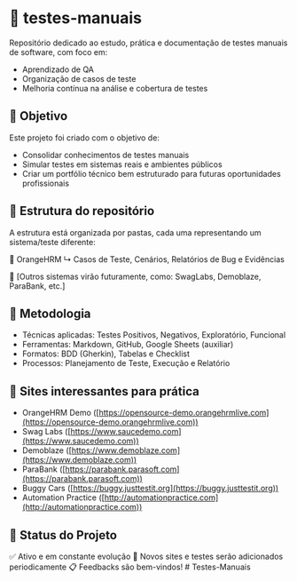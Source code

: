 # 🧪 testes-manuais

Repositório dedicado ao estudo, prática e documentação de testes manuais de software, com foco em:

* Aprendizado de QA
* Organização de casos de teste
* Melhoria contínua na análise e cobertura de testes

## 🎯 Objetivo

Este projeto foi criado com o objetivo de:

* Consolidar conhecimentos de testes manuais
* Simular testes em sistemas reais e ambientes públicos
* Criar um portfólio técnico bem estruturado para futuras oportunidades profissionais

## 🧱 Estrutura do repositório

A estrutura está organizada por pastas, cada uma representando um sistema/teste diferente:

📁 OrangeHRM
↳ Casos de Teste, Cenários, Relatórios de Bug e Evidências

📁 \[Outros sistemas virão futuramente, como: SwagLabs, Demoblaze, ParaBank, etc.]

## 🧪 Metodologia

* Técnicas aplicadas: Testes Positivos, Negativos, Exploratório, Funcional
* Ferramentas: Markdown, GitHub, Google Sheets (auxiliar)
* Formatos: BDD (Gherkin), Tabelas e Checklist
* Processos: Planejamento de Teste, Execução e Relatório

## 🚀 Sites interessantes para prática

* OrangeHRM Demo ([https://opensource-demo.orangehrmlive.com](https://opensource-demo.orangehrmlive.com))
* Swag Labs ([https://www.saucedemo.com](https://www.saucedemo.com))
* Demoblaze ([https://www.demoblaze.com](https://www.demoblaze.com))
* ParaBank ([https://parabank.parasoft.com](https://parabank.parasoft.com))
* Buggy Cars ([https://buggy.justtestit.org](https://buggy.justtestit.org))
* Automation Practice ([http://automationpractice.com](http://automationpractice.com))

## 📌 Status do Projeto

✅ Ativo e em constante evolução
📂 Novos sites e testes serão adicionados periodicamente
📋 Feedbacks são bem-vindos!
#   T e s t e s - M a n u a i s  
 